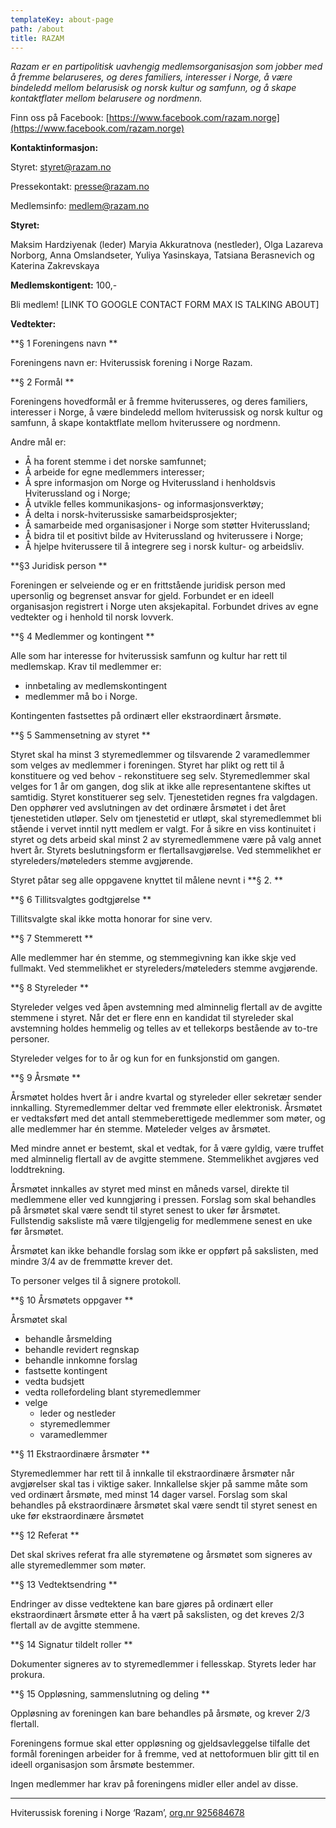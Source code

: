 ```yaml
---
templateKey: about-page
path: /about
title: RAZAM
---
```

_Razam er en partipolitisk uavhengig medlemsorganisasjon som jobber med å fremme belaruseres, og deres familiers, interesser i Norge, å være  bindeledd mellom belarusisk og norsk kultur og samfunn, og å skape kontaktflater mellom belarusere og nordmenn._

Finn oss på Facebook: [https://www.facebook.com/razam.norge](https://www.facebook.com/razam.norge)

**Kontaktinformasjon:**

Styret: [styret@razam.no](mailto:styret@razam.no)

Pressekontakt: [presse@razam.no](mailto:presse@razam.no)

Medlemsinfo: [medlem@razam.no](mailto:medlem@razam.no)

**Styret:**

Maksim Hardziyenak (leder) Maryia Akkuratnova (nestleder), Olga Lazareva Norborg, Anna Omslandseter, Yuliya Yasinskaya, Tatsiana Berasnevich og Katerina Zakrevskaya

**Medlemskontigent:** 100,-

Bli medlem! [LINK TO GOOGLE CONTACT FORM MAX IS TALKING ABOUT]

**Vedtekter:**

**§ 1 Foreningens navn **

Foreningens navn er: Hviterussisk forening i Norge Razam.

**§ 2 Formål **

Foreningens hovedformål er å fremme hviterusseres, og deres familiers, interesser i Norge, å være bindeledd mellom hviterussisk og norsk kultur og samfunn, å skape kontaktflate mellom hviterussere og nordmenn.

Andre mål er: 



*   Å ha forent stemme i det norske samfunnet;
*   Å arbeide for egne medlemmers interesser;
*   Å spre informasjon om Norge og Hviterussland i henholdsvis Hviterussland og i Norge;
*   Å utvikle felles kommunikasjons- og informasjonsverktøy;
*   Å delta i norsk-hviterussiske samarbeidsprosjekter;
*   Å samarbeide med organisasjoner i Norge som støtter Hviterussland;
*   Å bidra til et positivt bilde av Hviterussland og hviterussere i Norge;
*   Å hjelpe hviterussere til å integrere seg i norsk kultur- og arbeidsliv.

**§3 Juridisk person **

Foreningen er selveiende og er en frittstående juridisk person med upersonlig og begrenset ansvar for gjeld. Forbundet er en ideell organisasjon registrert i Norge uten aksjekapital. Forbundet drives av egne vedtekter og i henhold til norsk lovverk.

**§ 4 Medlemmer og kontingent **

Alle som har interesse for hviterussisk samfunn og kultur har rett til medlemskap. Krav til medlemmer er: 



*   innbetaling av medlemskontingent
*   medlemmer må bo i Norge. 

Kontingenten fastsettes på ordinært eller ekstraordinært årsmøte.

**§ 5 Sammensetning av styret **

Styret skal ha minst 3 styremedlemmer og tilsvarende 2 varamedlemmer som velges av medlemmer i foreningen. Styret har plikt og rett til å konstituere og ved behov - rekonstituere seg selv. Styremedlemmer skal velges for 1 år om gangen, dog slik at ikke alle representantene skiftes ut samtidig. Styret konstituerer seg selv. Tjenestetiden regnes fra valgdagen. Den opphører ved avslutningen av det ordinære årsmøtet i det året tjenestetiden utløper. Selv om tjenestetid er utløpt, skal styremedlemmet bli stående i vervet inntil nytt medlem er valgt. For å sikre en viss kontinuitet i styret og dets arbeid skal minst 2 av styremedlemmene være på valg annet hvert år. Styrets beslutningsform er flertallsavgjørelse. Ved stemmelikhet er styreleders/møteleders stemme avgjørende.

Styret påtar seg alle oppgavene knyttet til målene nevnt i **§ 2. **

**§ 6 Tillitsvalgtes godtgjørelse **

Tillitsvalgte skal ikke motta honorar for sine verv. 

**§ 7 Stemmerett **

Alle medlemmer har én stemme, og stemmegivning kan ikke skje ved fullmakt. Ved stemmelikhet er styreleders/møteleders stemme avgjørende.

**§ 8 Styreleder **

Styreleder velges ved åpen avstemning med alminnelig flertall av de avgitte stemmene i styret. Når det er flere enn en kandidat til styreleder skal avstemning holdes hemmelig og telles av et tellekorps bestående av to-tre personer.

Styreleder velges for to år og kun for en funksjonstid om gangen. 

**§ 9 Årsmøte **

Årsmøtet holdes hvert år i andre kvartal og styreleder eller sekretær sender innkalling. Styremedlemmer deltar ved fremmøte eller elektronisk. Årsmøtet er vedtaksført med det antall stemmeberettigede medlemmer som møter, og alle medlemmer har én stemme. Møteleder velges av årsmøtet.

Med mindre annet er bestemt, skal et vedtak, for å være gyldig, være truffet med alminnelig flertall av de avgitte stemmene. Stemmelikhet avgjøres ved loddtrekning.

Årsmøtet innkalles av styret med minst en måneds varsel, direkte til medlemmene eller ved kunngjøring i pressen. Forslag som skal behandles på årsmøtet skal være sendt til styret senest to uker før årsmøtet. Fullstendig saksliste må være tilgjengelig for medlemmene senest en uke før årsmøtet.

Årsmøtet kan ikke behandle forslag som ikke er oppført på sakslisten, med mindre 3/4 av de fremmøtte krever det.

To personer velges til å signere protokoll. 

**§ 10 Årsmøtets oppgaver **

Årsmøtet skal



*   behandle årsmelding
*   behandle revidert regnskap
*   behandle innkomne forslag
*   fastsette kontingent
*   vedta budsjett
*   vedta rollefordeling blant styremedlemmer
*   velge
    *   leder og nestleder
    *   styremedlemmer
    *   varamedlemmer

**§ 11 Ekstraordinære årsmøter **

Styremedlemmer har rett til å innkalle til ekstraordinære årsmøter når avgjørelser skal tas i viktige saker. Innkallelse skjer på samme måte som ved ordinært årsmøte, med minst 14 dager varsel. Forslag som skal behandles på ekstraordinære årsmøtet skal være sendt til styret senest en uke før ekstraordinære årsmøtet

**§ 12 Referat **

Det skal skrives referat fra alle styremøtene og årsmøtet som signeres av alle styremedlemmer som møter. 

**§ 13 Vedtektsendring **

Endringer av disse vedtektene kan bare gjøres på ordinært eller ekstraordinært årsmøte etter å ha vært på sakslisten, og det kreves 2/3 flertall av de avgitte stemmene. 

**§ 14 Signatur tildelt roller **

Dokumenter signeres av to styremedlemmer i fellesskap. Styrets leder har prokura. 

**§ 15 Oppløsning, sammenslutning og deling **

Oppløsning av foreningen kan bare behandles på årsmøte, og krever 2/3 flertall.

Foreningens formue skal etter oppløsning og gjeldsavleggelse tilfalle det formål foreningen arbeider for å fremme, ved at nettoformuen blir gitt til en ideell organisasjon som årsmøte bestemmer.

Ingen medlemmer har krav på foreningens midler eller andel av disse. 

-------

Hviterussisk forening i Norge ‘Razam’, [org.nr 925684678](https://w2.brreg.no/enhet/sok/detalj.jsp?orgnr=925684678)
